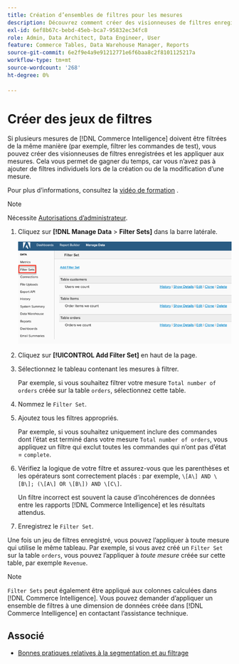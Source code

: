 ```yaml
---
title: Création d’ensembles de filtres pour les mesures
description: Découvrez comment créer des visionneuses de filtres enregistrées et les appliquer aux mesures.
exl-id: 6ef8b67c-bebd-45eb-bca7-95832ec34fc8
role: Admin, Data Architect, Data Engineer, User
feature: Commerce Tables, Data Warehouse Manager, Reports
source-git-commit: 6e2f9e4a9e91212771e6f6baa8c2f8101125217a
workflow-type: tm+mt
source-wordcount: '268'
ht-degree: 0%

---
```


# Créer des jeux de filtres

Si plusieurs mesures de [!DNL Commerce Intelligence] doivent être filtrées de la même manière (par exemple, filtrer les commandes de test), vous pouvez créer des visionneuses de filtres enregistrées et les appliquer aux mesures. Cela vous permet de gagner du temps, car vous n’avez pas à ajouter de filtres individuels lors de la création ou de la modification d’une mesure.

Pour plus d’informations, consultez la [vidéo de formation](https://experienceleague.adobe.com/docs/commerce-knowledge-base/kb/how-to/mbi-training-video-filter-sets.html?lang=fr) .

>[!NOTE]
>
>Nécessite [Autorisations d’administrateur](../../administrator/user-management/user-management.md).

1. Cliquez sur **[!DNL Manage Data** > **Filter Sets]** dans la barre latérale.

   ![](../../assets/create-filter-sets.png)

1. Cliquez sur **[!UICONTROL Add Filter Set]** en haut de la page.

1. Sélectionnez le tableau contenant les mesures à filtrer.

   Par exemple, si vous souhaitez filtrer votre mesure `Total number of orders` créée sur la table `orders`, sélectionnez cette table.

1. Nommez le `Filter Set`.

1. Ajoutez tous les filtres appropriés.

   Par exemple, si vous souhaitez uniquement inclure des commandes dont l’état est terminé dans votre mesure `Total number of orders`, vous appliquez un filtre qui exclut toutes les commandes qui n’ont pas d’état = `complete`.

1. Vérifiez la logique de votre filtre et assurez-vous que les parenthèses et les opérateurs sont correctement placés : par exemple, `\[A\] AND \[B\]; (\[A\] OR \[B\]) AND \[C\]`.

   Un filtre incorrect est souvent la cause d’incohérences de données entre les rapports [!DNL Commerce Intelligence] et les résultats attendus.

1. Enregistrez le `Filter Set`.

Une fois un jeu de filtres enregistré, vous pouvez l’appliquer à toute mesure qui utilise le même tableau. Par exemple, si vous avez créé un `Filter Set` sur la table `orders`, vous pouvez l’appliquer à *toute mesure* créée sur cette table, par exemple `Revenue`.

>[!NOTE]
>
>`Filter Sets` peut également être appliqué aux colonnes calculées dans [!DNL Commerce Intelligence]. Vous pouvez demander d’appliquer un ensemble de filtres à une dimension de données créée dans [!DNL Commerce Intelligence] en contactant l’assistance technique.

## Associé

* [Bonnes pratiques relatives à la segmentation et au filtrage](../../best-practices/segment-filter.md)
